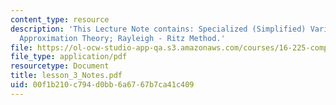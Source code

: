 ```yaml
---
content_type: resource
description: 'This Lecture Note contains: Specialized (Simplified) Variational Principles;
  Approximation Theory; Rayleigh - Ritz Method.'
file: https://ol-ocw-studio-app-qa.s3.amazonaws.com/courses/16-225-computational-mechanics-of-materials-fall-2003/00f1b210c794d0bb6a6767b7ca41c409_lesson_3_Notes.pdf
file_type: application/pdf
resourcetype: Document
title: lesson_3_Notes.pdf
uid: 00f1b210-c794-d0bb-6a67-67b7ca41c409
---
```

